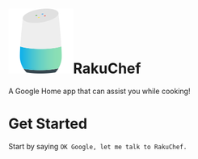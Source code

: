 # ![](google-home.png)RakuChef
A Google Home app that can assist you while cooking!

# Get Started
Start by saying `OK Google, let me talk to RakuChef.`
